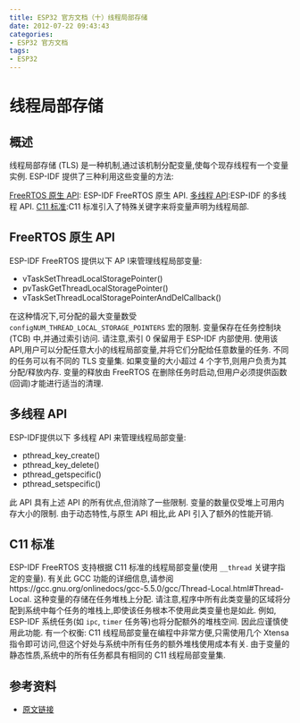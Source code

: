 ```yaml
---
title: ESP32 官方文档（十）线程局部存储
date: 2012-07-22 09:43:43
categories:
- ESP32 官方文档
tags:
- ESP32
---
```


# 线程局部存储

## 概述

线程局部存储 (TLS) 是一种机制,通过该机制分配变量,使每个现存线程有一个变量实例. ESP-IDF 提供了三种利用这些变量的方法:

[FreeRTOS 原生 API](#freertos-%E5%8E%9F%E7%94%9F-api): ESP-IDF FreeRTOS 原生 API.
[多线程 API](#%E5%A4%9A%E7%BA%BF%E7%A8%8B-api):ESP-IDF 的多线程 API.
[C11 标准](#c11-%E6%A0%87%E5%87%86):C11 标准引入了特殊关键字来将变量声明为线程局部.

## FreeRTOS 原生 API

ESP-IDF FreeRTOS 提供以下 AP I来管理线程局部变量:

 - vTaskSetThreadLocalStoragePointer()
 - pvTaskGetThreadLocalStoragePointer()
 - vTaskSetThreadLocalStoragePointerAndDelCallback()

在这种情况下,可分配的最大变量数受 `configNUM_THREAD_LOCAL_STORAGE_POINTERS` 宏的限制. 变量保存在任务控制块 (TCB) 中,并通过索引访问. 请注意,索引 0 保留用于 ESP-IDF 内部使用. 使用该 API,用户可以分配任意大小的线程局部变量,并将它们分配给任意数量的任务. 不同的任务可以有不同的 TLS 变量集. 如果变量的大小超过 4 个字节,则用户负责为其分配/释放内存. 变量的释放由 FreeRTOS 在删除任务时启动,但用户必须提供函数(回调)才能进行适当的清理.

## 多线程 API

ESP-IDF提供以下 多线程 API 来管理线程局部变量:

 - pthread_key_create()
 - pthread_key_delete()
 - pthread_getspecific()
 - pthread_setspecific()

此 API 具有上述 API 的所有优点,但消除了一些限制. 变量的数量仅受堆上可用内存大小的限制. 由于动态特性,与原生 API 相比,此 API 引入了额外的性能开销.

## C11 标准

ESP-IDF FreeRTOS 支持根据 C11 标准的线程局部变量(使用 `__thread` 关键字指定的变量). 有关此 GCC 功能的详细信息,请参阅https://gcc.gnu.org/onlinedocs/gcc-5.5.0/gcc/Thread-Local.html#Thread-Local. 这种变量的存储在任务堆栈上分配. 请注意,程序中所有此类变量的区域将分配到系统中每个任务的堆栈上,即使该任务根本不使用此类变量也是如此. 例如, ESP-IDF 系统任务(如 `ipc`, `timer` 任务等)也将分配额外的堆栈空间. 因此应谨慎使用此功能. 有一个权衡: C11 线程局部变量在编程中非常方便,只需使用几个 Xtensa 指令即可访问,但这个好处与系统中所有任务的额外堆栈使用成本有关. 由于变量的静态性质,系统中的所有任务都具有相同的 C11 线程局部变量集.

## 参考资料

 - [原文链接](https://docs.espressif.com/projects/esp-idf/en/latest/api-guides/thread-local-storage.html)

